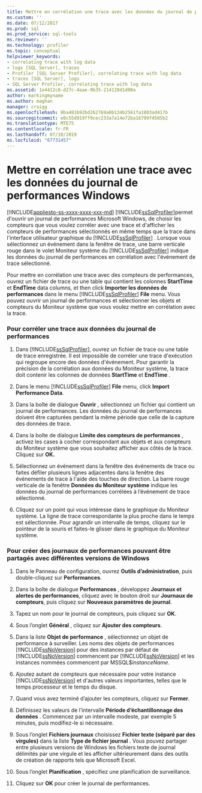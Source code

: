 ```yaml
---
title: Mettre en corrélation une trace avec les données du journal de performances Windows | Microsoft Docs
ms.custom: ''
ms.date: 07/12/2017
ms.prod: sql
ms.prod_service: sql-tools
ms.reviewer: ''
ms.technology: profiler
ms.topic: conceptual
helpviewer_keywords:
- correlating trace with log data
- logs [SQL Server], traces
- Profiler [SQL Server Profiler], correlating trace with log data
- traces [SQL Server], logs
- SQL Server Profiler, correlating trace with log data
ms.assetid: 1e4412c8-d27c-4aae-9b35-214128d1d00a
author: markingmyname
ms.author: maghan
manager: craigg
ms.openlocfilehash: 0ba481b92bd262769a0b134b2561fa1803ad417b
ms.sourcegitcommit: e0c55d919ff9cec233a7a14e72ba16799f4505b2
ms.translationtype: MTE75
ms.contentlocale: fr-FR
ms.lasthandoff: 07/10/2019
ms.locfileid: "67731457"
---
```

# <a name="correlate-a-trace-with-windows-performance-log-data"></a>Mettre en corrélation une trace avec les données du journal de performances Windows
[!INCLUDE[appliesto-ss-xxxx-xxxx-xxx-md](../../includes/appliesto-ss-xxxx-xxxx-xxx-md.md)]
  [!INCLUDE[ssSqlProfiler](../../includes/sssqlprofiler-md.md)]permet d'ouvrir un journal de performances Microsoft Windows, de choisir les compteurs que vous voulez corréler avec une trace et d'afficher les compteurs de performances sélectionnés en même temps que la trace dans l'interface utilisateur graphique du [!INCLUDE[ssSqlProfiler](../../includes/sssqlprofiler-md.md)] . Lorsque vous sélectionnez un événement dans la fenêtre de trace, une barre verticale rouge dans le volet Moniteur système du [!INCLUDE[ssSqlProfiler](../../includes/sssqlprofiler-md.md)] indique les données du journal de performances en corrélation avec l'événement de trace sélectionné.  
  
 Pour mettre en corrélation une trace avec des compteurs de performances, ouvrez un fichier de trace ou une table qui contient les colonnes **StartTime** et **EndTime** data columns, et then click **Importer les données de performances** dans le menu [!INCLUDE[ssSqlProfiler](../../includes/sssqlprofiler-md.md)] **File** menu. Vous pouvez ouvrir un journal de performances et sélectionner les objets et compteurs du Moniteur système que vous voulez mettre en corrélation avec la trace.  
  
### <a name="to-correlate-a-trace-with-performance-log-data"></a>Pour corréler une trace aux données du journal de performances  
  
1.  Dans [!INCLUDE[ssSqlProfiler](../../includes/sssqlprofiler-md.md)], ouvrez un fichier de trace ou une table de trace enregistrée. Il est impossible de corréler une trace d'exécution qui regroupe encore des données d'événement. Pour garantir la précision de la corrélation aux données du Moniteur système, la trace doit contenir les colonnes de données **StartTime** et **EndTime** .  
  
2.  Dans le menu [!INCLUDE[ssSqlProfiler](../../includes/sssqlprofiler-md.md)] **File** menu, click **Import Performance Data**.  
  
3.  Dans la boîte de dialogue **Ouvrir** , sélectionnez un fichier qui contient un journal de performances. Les données du journal de performances doivent être capturées pendant la même période que celle de la capture des données de trace.  
  
4.  Dans la boîte de dialogue **Limite des compteurs de performances** , activez les cases à cocher correspondant aux objets et aux compteurs du Moniteur système que vous souhaitez afficher aux côtés de la trace. Cliquez sur **OK.**  
  
5.  Sélectionnez un événement dans la fenêtre des événements de trace ou faites défiler plusieurs lignes adjacentes dans la fenêtre des événements de trace à l'aide des touches de direction. La barre rouge verticale de la fenêtre **Données du Moniteur système** indique les données du journal de performances corrélées à l’événement de trace sélectionné.  
  
6.  Cliquez sur un point qui vous intéresse dans le graphique du Moniteur système. La ligne de trace correspondante la plus proche dans le temps est sélectionnée. Pour agrandir un intervalle de temps, cliquez sur le pointeur de la souris et faites-le glisser dans le graphique du Moniteur système.  
  
### <a name="to-create-performance-logs-that-can-be-shared-among-different-versions-of-windows"></a>Pour créer des journaux de performances pouvant être partagés avec différentes versions de Windows  
  
1.  Dans le Panneau de configuration, ouvrez **Outils d’administration**, puis double-cliquez sur **Performances**.  
  
2.  Dans la boîte de dialogue **Performances** , développez **Journaux et alertes de performances**, cliquez avec le bouton droit sur **Journaux de compteurs**, puis cliquez sur **Nouveaux paramètres de journal**.  
  
3.  Tapez un nom pour le journal de compteurs, puis cliquez sur **OK**.  
  
4.  Sous l’onglet **Général** , cliquez sur **Ajouter des compteurs**.  
  
5.  Dans la liste **Objet de performance** , sélectionnez un objet de performance à surveiller. Les noms des objets de performances [!INCLUDE[ssNoVersion](../../includes/ssnoversion-md.md)] pour des instances par défaut de [!INCLUDE[ssNoVersion](../../includes/ssnoversion-md.md)] commencent par [!INCLUDE[ssNoVersion](../../includes/ssnoversion-md.md)] et les instances nommées commencent par MSSQL$*instanceName*.  
  
6.  Ajoutez autant de compteurs que nécessaire pour votre instance [!INCLUDE[ssNoVersion](../../includes/ssnoversion-md.md)] et d'autres valeurs importantes, telles que le temps processeur et le temps du disque.  
  
7.  Quand vous avez terminé d’ajouter les compteurs, cliquez sur **Fermer**.  
  
8.  Définissez les valeurs de l’intervalle **Période d’échantillonnage des données** . Commencez par un intervalle modeste, par exemple 5 minutes, puis modifiez-le si nécessaire.  
  
9. Sous l’onglet **Fichiers journaux** choisissez **Fichier texte (séparé par des virgules)** dans la liste **Type de fichier journal** . Vous pouvez partager entre plusieurs versions de Windows les fichiers texte de journal délimités par une virgule et les afficher ultérieurement dans des outils de création de rapports tels que Microsoft Excel.  
  
10. Sous l’onglet **Planification** , spécifiez une planification de surveillance.  
  
11. Cliquez sur **OK** pour créer le journal de performances.  
